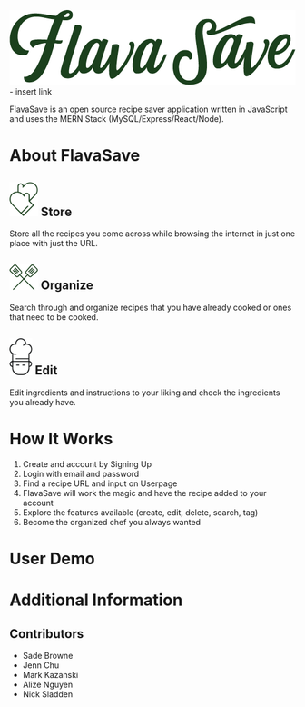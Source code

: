 ![alt FSlogo](/client/src/images/logo_green.png) - insert link

FlavaSave is an open source recipe saver application written in JavaScript and uses the MERN Stack (MySQL/Express/React/Node).

# About FlavaSave

## <img src="./client/src/images/mitts.png" width="50"> Store

Store all the recipes you come across while browsing the internet in just one place with just the URL.

## <img src="./client/src/images/spatulas.png" width="50"> Organize

Search through and organize recipes that you have already cooked or ones that need to be cooked.

## <img src="./client/src/images/chef_green.png" width="40"> Edit

Edit ingredients and instructions to your liking and check the ingredients you already have.

# How It Works

1.  Create and account by Signing Up
2.  Login with email and password
3.  Find a recipe URL and input on Userpage
4.  FlavaSave will work the magic and have the recipe added to your account
5.  Explore the features available (create, edit, delete, search, tag)
6.  Become the organized chef you always wanted

# User Demo

# Additional Information

## Contributors

* Sade Browne
* Jenn Chu
* Mark Kazanski
* Alize Nguyen
* Nick Sladden
